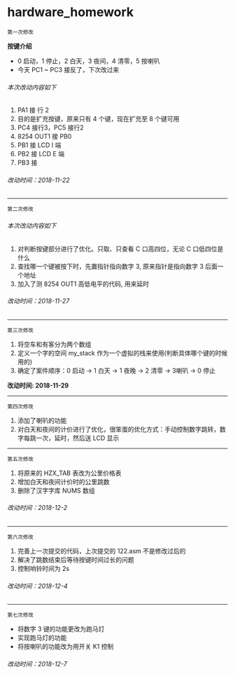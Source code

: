 # hardware_homework


`第一次修改`

**按键介绍**
- 0 启动，1 停止，2 白天，3 夜间，4 清零，5 按喇叭
- 今天 PC1 ~ PC3 接反了，下次改过来
###### 本次改动内容如下
1. PA1 接 行 2
2. 目的是扩充按键，原来只有 4 个键，现在扩充至 8 个键可用
3. PC4 接行3，PC5 接行2
4. 8254 OUT1 接 PB0
5. PB1 接 LCD I 端
6. PB2 接 LCD E 端
7. PB3 接 

###### 改动时间：2018-11-22

---

`第二次修改`
###### 本次改动内容如下
1. 对判断按键部分进行了优化。只取、只查看 C 口高四位，无论 C 口低四位是什么
2. 查找哪一个键被按下时，先置指针指向数字 3, 原来指针是指向数字 3 后面一个地址
3. 加入了测 8254 OUT1 高低电平的代码, 用来延时

###### 改动时间：2018-11-27
---




`第三次修改`

1. 将空车和有客分为两个数组
2. 定义一个字的空间 my_stack 作为一个虚拟的栈来使用(判断具体哪个键的时候用的)
3. 确定了案件顺序：0 启动 -> 1 白天 -> 1 夜晚 -> 2 清零 -> 3喇叭  -> 0 停止

**改动时间: 2018-11-29**

---
`第四次修改`
1. 添加了喇叭的功能
2. 对白天和夜间的计价进行了优化，很笨蛋的优化方式：手动控制数字跳转，数字每跳一次，延时，然后送 LCD 显示

---
`第五次修改`
1. 将原来的 HZX_TAB 表改为公里价格表
2. 增加白天和夜间计价时的公里跳数
3. 删除了汉字字库 NUMS 数组

###### 改动时间：2018-12-2

---
`第六次修改`

1. 完善上一次提交的代码，上次提交的 122.asm 不是修改过后的
2. 解决了跳数结束后等待按键时间过长的问题
3. 控制响铃时间为 2s

###### 改动时间：2018-12-4

---
`第七次修改`

- 将数字 3 键的功能更改为跑马灯
- 实现跑马灯的功能
- 将按喇叭的功能改为用开关 K1 控制

###### 改动时间：2018-12-7

